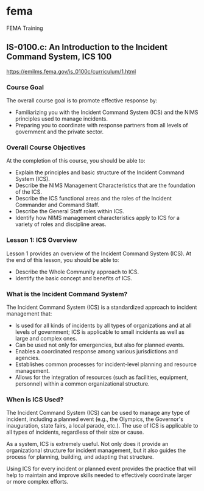 # fema
FEMA Training

## IS-0100.c: An Introduction to the Incident Command System, ICS 100
https://emilms.fema.gov/is_0100c/curriculum/1.html

### Course Goal
The overall course goal is to promote effective response by:

- Familiarizing you with the Incident Command System (ICS) and the NIMS principles used to manage incidents.
- Preparing you to coordinate with response partners from all levels of government and the private sector.

### Overall Course Objectives
At the completion of this course, you should be able to:

- Explain the principles and basic structure of the Incident Command System (ICS).
- Describe the NIMS Management Characteristics that are the foundation of the ICS.
- Describe the ICS functional areas and the roles of the Incident Commander and Command Staff.
- Describe the General Staff roles within ICS.
- Identify how NIMS management characteristics apply to ICS for a variety of roles and discipline areas.

### Lesson 1: ICS Overview
Lesson 1 provides an overview of the Incident Command System (ICS). At the end of this lesson, you should be able to:

- Describe the Whole Community approach to ICS.
- Identify the basic concept and benefits of ICS.

### What is the Incident Command System?
The Incident Command System (ICS) is a standardized approach to incident management that:

- Is used for all kinds of incidents by all types of organizations and at all levels of government; ICS is applicable to small incidents as well as large and complex ones.
- Can be used not only for emergencies, but also for planned events.
- Enables a coordinated response among various jurisdictions and agencies.
- Establishes common processes for incident-level planning and resource management.
- Allows for the integration of resources (such as facilities, equipment, personnel) within a common organizational structure.

### When is ICS Used?
The Incident Command System (ICS) can be used to manage any type of incident, including a planned event (e.g., the Olympics, the Governor's inauguration, state fairs, a local parade, etc.). The use of ICS is applicable to all types of incidents, regardless of their size or cause.

As a system, ICS is extremely useful. Not only does it provide an organizational structure for incident management, but it also guides the process for planning, building, and adapting that structure.

Using ICS for every incident or planned event provides the practice that will help to maintain and improve skills needed to effectively coordinate larger or more complex efforts.